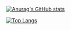 [![Anurag's GitHub stats](https://github-readme-stats.vercel.app/api?username=Ki4kin&show_icons=true&theme=dark&count_private=true)](https://github.com/anuraghazra/github-readme-stats)

[![Top Langs](https://github-readme-stats.vercel.app/api/top-langs/?username=Ki4kin&layout=compact&theme=dark)](https://github.com/anuraghazra/github-readme-stats)
